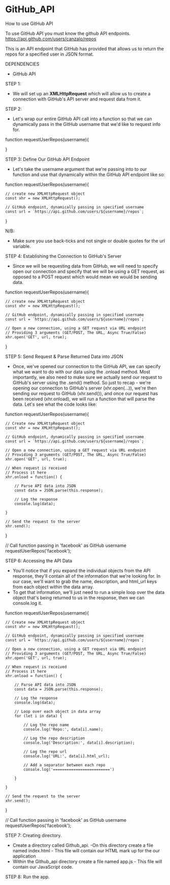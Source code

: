 # GitHub_API
How to use GitHub API

To use GitHub API you must know the github API endpoints.
 https://api.github.com/users/canzalo/repos

This is an API endpoint that GitHub has provided that allows us to return the repos for a specified user in JSON format. 



DEPENDENCIES


- GitHub API


STEP 1:


- We will set up an <b>XMLHttpRequest</b> which will allow us to create a connection with GitHub's API server and request data from it.


STEP 2:


- Let's wrap our entire GitHub API call into a function so that we can dynamically pass in the GitHub username that we'd like to request info for.


function requestUserRepos(username){

}



STEP 3: Define Our GitHub API Endpoint



- Let's take the username argument that we're passing into to our function and use that dynamically within the GitHub API endpoint like so:



function requestUserRepos(username){

    
    // create new XMLHttpRequest object
    const xhr = new XMLHttpRequest();
    
    // GitHub endpoint, dynamically passing in specified username
    const url = `https://api.github.com/users/${username}/repos`;
    
}

N/B: 
- Make sure you use back-ticks and not single or double quotes for the url variable.



STEP 4: Establishing the Connection to GitHub's Server


- Since we will be requesting data from GitHub, we will need to specify open our connection and specify that we will be using a
GET request, as opposed to a POST request which would mean we would be sending data.



function requestUserRepos(username){

    
    // create new XMLHttpRequest object
    const xhr = new XMLHttpRequest();
    
    // GitHub endpoint, dynamically passing in specified username
    const url = `https://api.github.com/users/${username}/repos`;
    
    // Open a new connection, using a GET request via URL endpoint
    // Providing 3 arguments (GET/POST, The URL, Async True/False)
    xhr.open('GET', url, true);
    
}




STEP 5: Send Request & Parse Returned Data into JSON



- Once, we've opened our connection to the GitHub API, we can specify what we want to do with our data using the .onload method.
Most importantly, we also need to make sure we actually send our request to GitHub's server using the .send() method.
So just to recap - we're opening our connection to GitHub's server (xhr.open(...)), we're then sending our request to GitHub (xhr.send()), and once our request has been received (xhr.onload), we will run a function that will parse the data. Let's see what the code looks like:



function requestUserRepos(username){
    

    // Create new XMLHttpRequest object
    const xhr = new XMLHttpRequest();
    
    // GitHub endpoint, dynamically passing in specified username
    const url = `https://api.github.com/users/${username}/repos`;
    
    // Open a new connection, using a GET request via URL endpoint
    // Providing 3 arguments (GET/POST, The URL, Async True/False)
    xhr.open('GET', url, true);
    
    // When request is received
    // Process it here
    xhr.onload = function() {
    
        // Parse API data into JSON
        const data = JSON.parse(this.response);
        
        // Log the response
        console.log(data);
    
    }
    
    // Send the request to the server
    xhr.send();
    
}

// Call function passing in 'facebook' as GitHub username
requestUserRepos('facebook');




STEP 6: Accessing the API Data



- You'll notice that if you expand the individual objects from the API response, they'll contain all of the information that we're looking for. In our case, we'll want to grab the name, description, and html_url keys from each object within the data array.
- To get that information, we'll just need to run a simple loop over the data object that's being returned to us in the response, then we can console.log it.



function requestUserRepos(username){

    

    // Create new XMLHttpRequest object
    const xhr = new XMLHttpRequest();
    
    // GitHub endpoint, dynamically passing in specified username
    const url = `https://api.github.com/users/${username}/repos`;
    
    // Open a new connection, using a GET request via URL endpoint
    // Providing 3 arguments (GET/POST, The URL, Async True/False)
    xhr.open('GET', url, true);
    
    // When request is received
    // Process it here
    xhr.onload = function() {
    
        // Parse API data into JSON
        const data = JSON.parse(this.response);
        
        // Log the response
        console.log(data);
        
        // Loop over each object in data array
        for (let i in data) {
        
            // Log the repo name
            console.log('Repo:', data[i].name);
            
            // Log the repo description
            console.log('Description:', data[i].description);
            
            // Log the repo url
            console.log('URL:', data[i].html_url);
            
            // Add a separator between each repo
            console.log('=========================')
        
        }

    }
    
    // Send the request to the server
    xhr.send();
    
}

// Call function passing in 'facebook' as GitHub username
requestUserRepos('facebook');



STEP 7: Creating directory.


- Create a directory called Github_api.
-On this directory create a file named index.html - This file will contain our HTML mark up for the our application 
- Within the Github_api directory create a file named app.js - This file will contain our JavaScript code.

STEP 8: Run the app.




